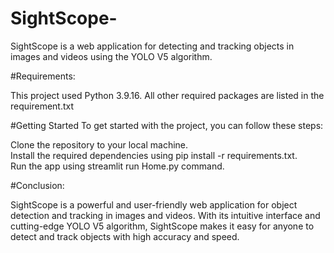 # SightScope-
SightScope is a web application for detecting and tracking objects in images and videos using the YOLO V5 algorithm. 

#Requirements:

This project used Python 3.9.16. All other required packages are listed in the requirement.txt

#Getting Started To get started with the project, you can follow these steps:

Clone the repository to your local machine.\
Install the required dependencies using pip install -r requirements.txt.\
Run the app using streamlit run Home.py command.

#Conclusion:

SightScope is a powerful and user-friendly web application for object detection and tracking in images and videos. With its intuitive interface and cutting-edge YOLO V5 algorithm, SightScope makes it easy for anyone to detect and track objects with high accuracy and speed.
